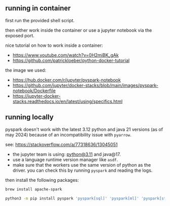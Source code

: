 ## running in container

first run the provided shell script.

then either work inside the container or use a jupyter notebook via the exposed port.

nice tutorial on how to work inside a container:

-   https://www.youtube.com/watch?v=0H2miBK_gAk
-   https://github.com/patrickloeber/python-docker-tutorial

the image we used:

-   https://hub.docker.com/r/jupyter/pyspark-notebook
-   https://github.com/jupyter/docker-stacks/blob/main/images/pyspark-notebook/Dockerfile
-   https://jupyter-docker-stacks.readthedocs.io/en/latest/using/specifics.html

## running locally

pyspark doesn't work with the latest 3.12 python and java 21 versions (as of may 2024) because of an incompatibility issue with `pyarrow`.

see: https://stackoverflow.com/a/77318636/13045051

-   the jupyter team is using: python@3.11 and java@17.
-   use a language runtime version manager like `asdf`.
-   make sure that the workers use the same version of python as the driver. you can check this by running `pyspark` and reading the logs.

then install the following packages:

```bash
brew install apache-spark

python3 -m pip install pyspark 'pyspark[sql]' 'pyspark[ml]' 'pyspark[streaming]'
```
